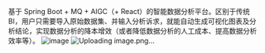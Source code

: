 基于 Spring Boot + MQ + AIGC（+ React）的智能数据分析平台。区别于传统 BI，用户只需要导入原始数据集、并输入分析诉求，就能自动生成可视化图表及分析结论，实现数据分析的降本增效（或者降低数据分析的人工成本、提高数据分析效率等）。
![image](https://github.com/kkkano/BI/assets/74480939/a9ab5258-e8b0-4b26-b773-a760c8048823)
![Uploading image.png…]()
